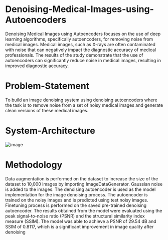 # Denoising-Medical-Images-using-Autoencoders
Denoising Medical Images using Autoencoders focuses on the use of deep learning algorithms, specifically autoencoders, for removing noise from medical images. Medical images, such as X-rays are often contaminated with noise that can negatively impact the diagnostic accuracy of medical professionals. The results of the study demonstrate that the use of autoencoders can significantly reduce noise in medical images, resulting in improved diagnostic accuracy.
# Problem-Statement
To build an image denoising system using denoising autoencoders where the task is to remove noise from a set of noisy medical images and generate clean versions of these medical images.
# System-Architecture
![image](https://github.com/Prathibha-S/Denoising-Medical-Images-using-Autoencoders/assets/95700454/23a12287-a101-41b2-b6f1-2d48c569c998)

# Methodology
Data augmentation is performed on the dataset to increase the size of the dataset to 10,000 images by importing ImageDataGenerator. 
Gaussian noise is added to the images. 
The denoising autoencoder is used as the model implementation for the image denoising process.
The autoencoder is trained on the noisy images and is predicted using test noisy images.
Finetuning process is performed on the saved pre-trained denoising autoencoder.
The results obtained from the model were evaluated using the peak signal-to-noise ratio (PSNR) and the structural similarity index measure (SSIM). The model was able to achieve a PSNR of 29.54 dB and SSIM of 0.8117, which is a significant improvement in image quality after denoising

